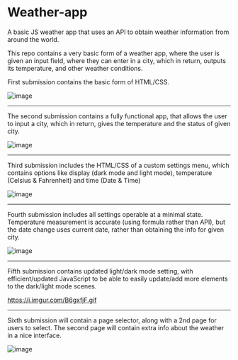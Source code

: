 # Weather-app
A basic JS weather app that uses an API to obtain weather information from around the world.

This repo contains a very basic form of a weather app, where the user is given an input field, where they can enter in a city, which in return, outputs its temperature, and other weather conditions.

First submission contains the basic form of HTML/CSS.

![image](https://user-images.githubusercontent.com/57778785/221482718-38a6c995-fb82-44e7-bad0-2b5ea4007c63.png)

-----------------------

The second submission contains a fully functional app, that allows the user to input a city, which in return, gives the temperature and the status of given city.

![image](https://user-images.githubusercontent.com/57778785/221768245-9deda424-05b6-4863-a377-9a802ff89bbc.png)


-----------------------

Third submission includes the HTML/CSS of a custom settings menu, which contains options like display (dark mode and light mode), temperature (Celsius & Fahrenheit) and time (Date & Time)

![image](https://user-images.githubusercontent.com/57778785/222880614-221c2b3f-6ec7-4dc4-97db-4c542f6a5ada.png)

-----------------------

Fourth submission includes all settings operable at a minimal state. Temperature measurement is accurate (using formula rather than API), but the date change uses current date, rather than obtaining the info for given city.

![image](https://user-images.githubusercontent.com/57778785/223014878-c41cd348-25ef-4b91-b91f-ef4bb10c8c91.png)

-----------------------

Fifth submission contains updated light/dark mode setting, with efficient/updated JavaScript to be able to easily update/add more elements to the dark/light mode scenes.

https://i.imgur.com/B6gxfjF.gif

----------------------

Sixth submission will contain a page selector, along with a 2nd page for users to select. The second page will contain extra info about the weather in a nice interface.

![image](https://user-images.githubusercontent.com/57778785/224592038-ab4e56aa-c07b-44c8-8b1c-e90a3d10077e.png)

